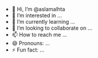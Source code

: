 - 👋 Hi, I’m @aslamalhta
- 👀 I’m interested in ...
- 🌱 I’m currently learning ...
- 💞️ I’m looking to collaborate on ...
- 📫 How to reach me ...
- 😄 Pronouns: ...
- ⚡ Fun fact: ...

<!---
aslamalhta/aslamalhta is a ✨ special ✨ repository because its `README.md` (this file) appears on your GitHub profile.
You can click the Preview link to take a look at your changes.
--->
